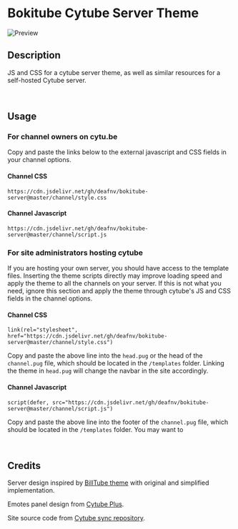 # Bokitube Cytube Server Theme

![Preview](https://raw.githubusercontent.com/deafnv/bokitube-server/master/images/ss.png)

## Description

JS and CSS for a cytube server theme, as well as similar resources for a self-hosted Cytube server.

&nbsp;

## Usage

### For channel owners on cytu.be

Copy and paste the links below to the external javascript and CSS fields in your channel options.

#### Channel CSS

```
https://cdn.jsdelivr.net/gh/deafnv/bokitube-server@master/channel/style.css
```

#### Channel Javascript

```
https://cdn.jsdelivr.net/gh/deafnv/bokitube-server@master/channel/script.js
```

### For site administrators hosting cytube

If you are hosting your own server, you should have access to the template files. Inserting the theme scripts directly may improve loading speed and apply the theme to all the channels on your server. If this is not what you need, ignore this section and apply the theme through cytube's JS and CSS fields in the channel options.

#### Channel CSS

```
link(rel="stylesheet", href="https://cdn.jsdelivr.net/gh/deafnv/bokitube-server@master/channel/style.css")
```

Copy and paste the above line into the ```head.pug``` or the head of the ```channel.pug``` file, which should be located in the ```/templates``` folder. Linking the theme in ```head.pug``` will change the navbar in the site accordingly.

#### Channel Javascript

```
script(defer, src="https://cdn.jsdelivr.net/gh/deafnv/bokitube-server@master/channel/script.js")
```

Copy and paste the above line into the footer of the ```channel.pug``` file, which should be located in the ```/templates``` folder. You may want to

&nbsp;

## Credits

Server design inspired by [BillTube theme](https://github.com/BillTube/BillTube2) with original and simplified implementation.

Emotes panel design from [Cytube Plus](https://github.com/zimny-lech/CyTube-Plus).

Site source code from [Cytube sync repository](https://github.com/calzoneman/sync).
